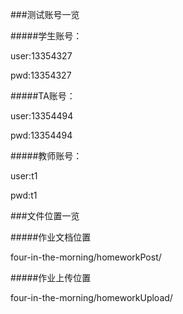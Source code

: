 ###测试账号一览

#####学生账号：

user:13354327

pwd:13354327

#####TA账号：

user:13354494

pwd:13354494

#####教师账号：

user:t1

pwd:t1

###文件位置一览

#####作业文档位置

four-in-the-morning/homeworkPost/

#####作业上传位置

four-in-the-morning/homeworkUpload/
